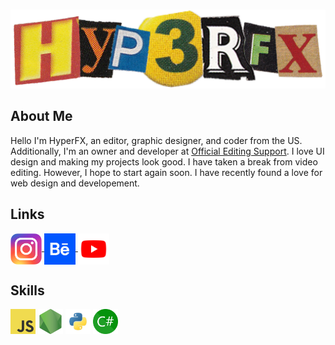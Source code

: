 <div align="center">
  <br />
  <p>
    <a href="https://github.com/Hyp3rFX"><img src="https://github.com/Hyp3rFX/Hyp3rFX/blob/main/media/logo/hyp3rfx.png" width="1920" alt="HyperFX"/></a>
  </p>
</div>

## About Me

Hello I'm HyperFX, an editor, graphic designer, and coder from the US. Additionally, I'm an owner and developer at [Official Editing Support](https://linktr.ee/oes2022). I love UI design and making my projects look good. I have taken a break from video editing. However, I hope to start again soon. I have recently found a love for web design and developement. 

## Links

<a href="https://www.instagram.com/_hyp3rfx/">
  <img align="center" alt="HyperFX " width="50px" src="https://github.com/Hyp3rFX/Hyp3rFX/blob/main/media/Instagram.png" />
</a>
<a href="https://www.behance.net/hyperfxstudios/">
  <img align="center" alt="HyperFX " width="50px" src="https://github.com/Hyp3rFX/Hyp3rFX/blob/main/media/Behance.png" />
</a>
<a href="https://www.youtube.com/channel/UCxidPXekT91wbgq1iXlktuQ">
  <img align="center" alt="HyperFX " width="50px" src="https://github.com/Hyp3rFX/Hyp3rFX/blob/main/media/YouTube.png" />
</a>

## Skills

<code><img height="40" src="https://raw.githubusercontent.com/github/explore/80688e429a7d4ef2fca1e82350fe8e3517d3494d/topics/javascript/javascript.png"></code>
<code><img height="40" src="https://raw.githubusercontent.com/github/explore/80688e429a7d4ef2fca1e82350fe8e3517d3494d/topics/nodejs/nodejs.png"></code>
<code><img height="40" src="https://raw.githubusercontent.com/github/explore/80688e429a7d4ef2fca1e82350fe8e3517d3494d/topics/python/python.png"></code>
<code><img height="40" src="https://raw.githubusercontent.com/github/explore/80688e429a7d4ef2fca1e82350fe8e3517d3494d/topics/csharp/csharp.png"></code>
